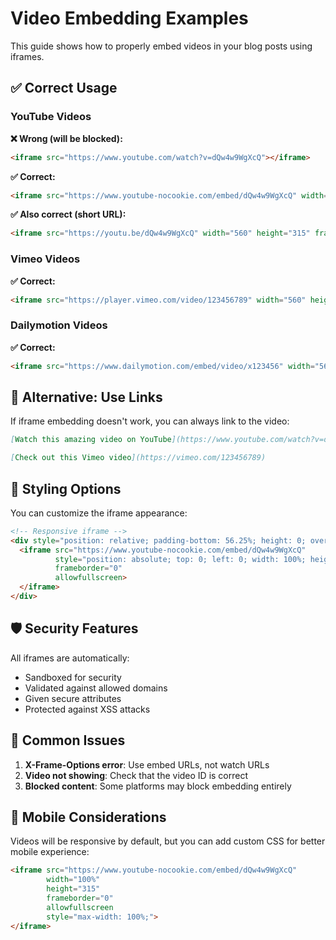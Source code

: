 # Video Embedding Examples

This guide shows how to properly embed videos in your blog posts using iframes.

## ✅ Correct Usage

### YouTube Videos

**❌ Wrong (will be blocked):**
```markdown
<iframe src="https://www.youtube.com/watch?v=dQw4w9WgXcQ"></iframe>
```

**✅ Correct:**
```markdown
<iframe src="https://www.youtube-nocookie.com/embed/dQw4w9WgXcQ" width="560" height="315" frameborder="0" allowfullscreen></iframe>
```

**✅ Also correct (short URL):**
```markdown
<iframe src="https://youtu.be/dQw4w9WgXcQ" width="560" height="315" frameborder="0" allowfullscreen></iframe>
```

### Vimeo Videos

**✅ Correct:**
```markdown
<iframe src="https://player.vimeo.com/video/123456789" width="560" height="315" frameborder="0" allowfullscreen></iframe>
```

### Dailymotion Videos

**✅ Correct:**
```markdown
<iframe src="https://www.dailymotion.com/embed/video/x123456" width="560" height="315" frameborder="0" allowfullscreen></iframe>
```

## 🔗 Alternative: Use Links

If iframe embedding doesn't work, you can always link to the video:

```markdown
[Watch this amazing video on YouTube](https://www.youtube.com/watch?v=dQw4w9WgXcQ)

[Check out this Vimeo video](https://vimeo.com/123456789)
```

## 🎨 Styling Options

You can customize the iframe appearance:

```markdown
<!-- Responsive iframe -->
<div style="position: relative; padding-bottom: 56.25%; height: 0; overflow: hidden; max-width: 100%;">
  <iframe src="https://www.youtube-nocookie.com/embed/dQw4w9WgXcQ" 
          style="position: absolute; top: 0; left: 0; width: 100%; height: 100%;" 
          frameborder="0" 
          allowfullscreen>
  </iframe>
</div>
```

## 🛡️ Security Features

All iframes are automatically:
- Sandboxed for security
- Validated against allowed domains
- Given secure attributes
- Protected against XSS attacks

## 🚫 Common Issues

1. **X-Frame-Options error**: Use embed URLs, not watch URLs
2. **Video not showing**: Check that the video ID is correct
3. **Blocked content**: Some platforms may block embedding entirely

## 📱 Mobile Considerations

Videos will be responsive by default, but you can add custom CSS for better mobile experience:

```markdown
<iframe src="https://www.youtube-nocookie.com/embed/dQw4w9WgXcQ" 
        width="100%" 
        height="315" 
        frameborder="0" 
        allowfullscreen
        style="max-width: 100%;">
</iframe>
```
